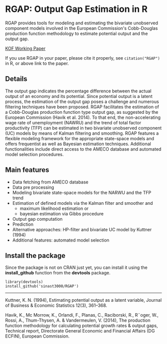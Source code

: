 # RGAP: Output Gap Estimation in R

RGAP provides tools for modeling and estimating the bivariate unobserved component models involved in the European Commission's Cobb-Douglas production function methodology to estimate potential output and the output gap.

[KOF Working Paper](https://kof.ethz.ch/publikationen/kof-working-papers.html)

If you use RGAP in your paper, please cite it properly, see `citation("RGAP")` in R, or above link to the paper.

## Details

The output gap indicates the percentage difference between the actual output of an economy and its potential. Since potential output is a latent process, the estimation of the output gap poses a challenge and numerous filtering techniques have been proposed. RGAP facilitates the estimation of a Cobb-Douglas production function type output gap, as suggested by the European Commission (Havik et al. 2014). To that end, the non-accelerating wage rate of unemployment (NAWRU) and the trend of total factor productivity (TFP) can be estimated in two bivariate unobserved component (UC) models by means of Kalman filtering and smoothing. RGAP features a flexible modeling framework for the appropriate state-space models and offers frequentist as well as Bayesian estimation techniques. Additional functionalities include direct access to the AMECO database and automated model selection procedures.

## Main features

- Data fetching from AMECO database
- Data pre processing
- Modeling bivariate state-space models for the NARWU and the TFP trend
- Estimation of defined models via the Kalman filter and smoother and
  - maximum likelihood estimation or
  - bayesian estimation via Gibbs procedure
- Output gap computation
- Prediction
- Alternative approaches: HP-filter and bivariate UC model by Kuttner (1994)
- Additional features: automated model selection

## Install the package
Since the package is not on CRAN just yet, you can install it using the **install_github** function from the **devtools** package.
``` 
library(devtools)
install_github('sinast3000/RGAP')
```

***

Kuttner, K. N. (1994), Estimating potential output as a latent variable, Journal of Business & Economic Statistics 12(3), 361–368.

Havik, K., Mc Morrow, K., Orlandi, F., Planas, C., Raciborski, R., R¨oger, W., Rossi, A., Thum-Thysen, A. & Vandermeulen, V. (2014), The production function methodology for calculating potential growth rates & output gaps, Technical report, Directorate
General Economic and Financial Affairs (DG ECFIN), European Commission.


